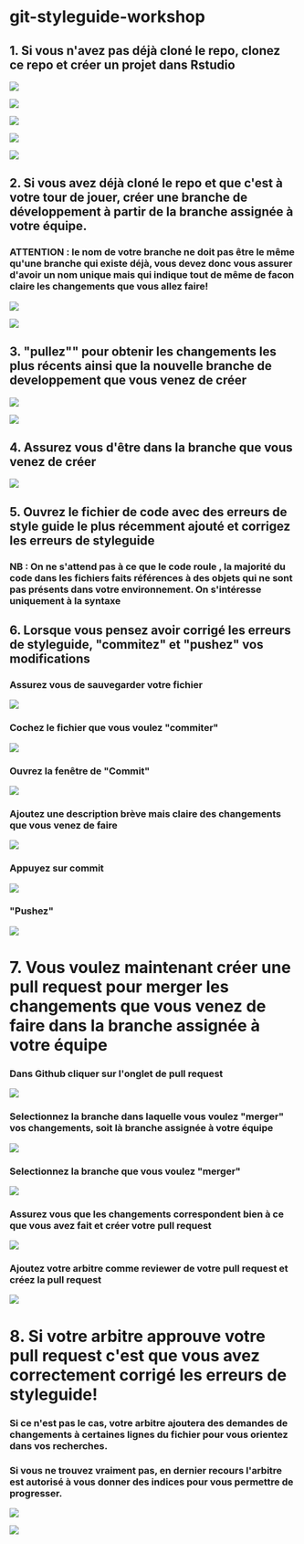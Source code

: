 # git-styleguide-workshop

## 1. Si vous n'avez pas déjà cloné le repo, clonez ce repo et créer un projet dans Rstudio

![](./git-workshop-images/clone_repo.PNG)

![](./git-workshop-images/new_project.PNG)

![](./git-workshop-images/version_control.PNG)

![](./git-workshop-images/git.PNG)

![](./git-workshop-images/repo_window.PNG)

## 2. Si vous avez déjà cloné le repo et que c'est à votre tour de jouer, créer une branche de développement à partir de la branche assignée à votre équipe.

### ATTENTION : le nom de votre branche ne doit pas être le même qu'une branche qui existe déjà, vous devez donc vous assurer d'avoir un nom unique mais qui indique tout de même de facon claire les changements que vous allez faire!

![](./git-workshop-images/gh_branch.PNG)

![](./git-workshop-images/gh_create_branch.PNG)

## 3. "pullez"" pour obtenir les changements les plus récents ainsi que la nouvelle branche de developpement que vous venez de créer

![](./git-workshop-images/git_tab.PNG)

![](./git-workshop-images/pull.PNG)

## 4. Assurez vous d'être dans la branche que vous venez de créer

![](./git-workshop-images/branch_highlight.PNG)

## 5. Ouvrez le fichier de code avec des erreurs de style guide le plus récemment ajouté et corrigez les erreurs de styleguide

### NB : On ne s'attend pas à ce que le code roule , la majorité du code dans les fichiers faits références à des objets qui ne sont pas présents dans votre environnement. On s'intéresse uniquement à la syntaxe

## 6. Lorsque vous pensez avoir corrigé les erreurs de styleguide, "commitez" et "pushez" vos modifications

### Assurez vous de sauvegarder votre fichier

![](./git-workshop-images/save.PNG)

### Cochez le fichier que vous voulez "commiter"

![](./git-workshop-images/stage_button.PNG)

### Ouvrez la fenêtre de "Commit"

![](./git-workshop-images/commit_button.PNG)

### Ajoutez une description brève mais claire des changements que vous venez de faire

![](./git-workshop-images/commit_desc.PNG)

### Appuyez sur commit

![](./git-workshop-images/commit_button_final.PNG)

### "Pushez"

![](./git-workshop-images/push_button.PNG)

# 7. Vous voulez maintenant créer une pull request pour merger les changements que vous venez de faire dans la branche assignée à votre équipe

### Dans Github cliquer sur l'onglet de pull request

![](./git-workshop-images/pull_request_tab.PNG)

### Selectionnez la branche dans laquelle vous voulez "merger" vos changements, soit là branche assignée à votre équipe

![](./git-workshop-images/target_branch.PNG)

### Selectionnez la branche que vous voulez "merger"

![](./git-workshop-images/source_branch.PNG)

### Assurez vous que les changements correspondent bien à ce que vous avez fait et créer votre pull request

![](./git-workshop-images/create_pull_request.PNG)

### Ajoutez votre arbitre comme reviewer de votre pull request et créez la pull request

![](./git-workshop-images/add_reviewer.PNG)


# 8. Si votre arbitre approuve votre pull request c'est que vous avez correctement corrigé les erreurs de styleguide!

### Si ce n'est pas le cas, votre arbitre ajoutera des demandes de changements à certaines lignes du fichier pour vous orientez dans vos recherches.
### Si vous ne trouvez vraiment pas, en dernier recours l'arbitre est autorisé à vous donner des indices pour vous permettre de progresser.

![](./git-workshop-images/merge_pr.PNG)

![](./git-workshop-images/confirm_merge.PNG)

